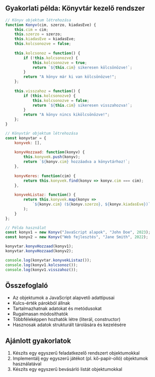## Gyakorlati példa: Könyvtár kezelő rendszer

```javascript
// Könyv objektum létrehozása
function Konyv(cim, szerzo, kiadasEve) {
    this.cim = cim;
    this.szerzo = szerzo;
    this.kiadasEve = kiadasEve;
    this.kolcsonozve = false;
    
    this.kolcsonoz = function() {
        if (!this.kolcsonozve) {
            this.kolcsonozve = true;
            return `${this.cim} sikeresen kölcsönözve!`;
        }
        return "A könyv már ki van kölcsönözve!";
    };
    
    this.visszahoz = function() {
        if (this.kolcsonozve) {
            this.kolcsonozve = false;
            return `${this.cim} sikeresen visszahozva!`;
        }
        return "A könyv nincs kikölcsönözve!";
    };
}

// Könyvtár objektum létrehozása
const konyvtar = {
    konyvek: [],
    
    konyvHozzaad: function(konyv) {
        this.konyvek.push(konyv);
        return `${konyv.cim} hozzáadva a könyvtárhoz!`;
    },
    
    konyvKeres: function(cim) {
        return this.konyvek.find(konyv => konyv.cim === cim);
    },
    
    konyvekListaz: function() {
        return this.konyvek.map(konyv => 
            `${konyv.cim} (${konyv.szerzo}, ${konyv.kiadasEve})`
        );
    }
};

// Példa használat
const konyv1 = new Konyv("JavaScript alapok", "John Doe", 2023);
const konyv2 = new Konyv("Web fejlesztés", "Jane Smith", 2022);

konyvtar.konyvHozzaad(konyv1);
konyvtar.konyvHozzaad(konyv2);

console.log(konyvtar.konyvekListaz());
console.log(konyv1.kolcsonoz());
console.log(konyv1.visszahoz());
```

## Összefoglaló
- Az objektumok a JavaScript alapvető adattípusai
- Kulcs-érték párokból állnak
- Tartalmazhatnak adatokat és metódusokat
- Rugalmasan módosíthatók
- Többféleképpen hozhatók létre (literál, constructor)
- Hasznosak adatok strukturált tárolására és kezelésére

## Ajánlott gyakorlatok
1. Készíts egy egyszerű feladatkezelő rendszert objektumokkal
2. Implementálj egy egyszerű játékot (pl. kő-papír-olló) objektumok használatával
3. Készíts egy egyszerű bevásárló listát objektumokkal 